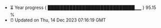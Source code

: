 - ⏳ Year progress { ████████████████████████████▁▁ } 95.15 %
- ⏰ Updated on Thu, 14 Dec 2023 07:16:19 GMT


